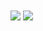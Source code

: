 <a>
  <img align="center" src="https://github-readme-stats.vercel.app/api?username=durba-s&show_icons=false&theme=highcontrast" />
</a>
<a>
  <img align="center" src="https://github-readme-stats.vercel.app/api/top-langs/?username=durba-s&layout=compact&theme=highcontrast" />
</a>
